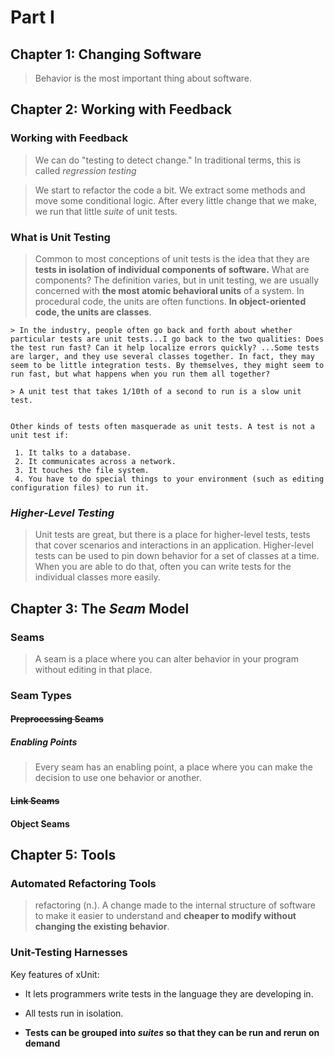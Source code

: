 # Part I
## Chapter 1: Changing Software
> Behavior is the most important thing about software.

## Chapter 2: Working with Feedback
### Working with Feedback
> We can do "testing to detect change."
> In traditional terms, this is called *regression testing*

> We start to refactor the code a bit. We extract some methods and move some conditional logic. After every little change that we make, we run that little *suite* of unit tests.

### What is Unit Testing
> Common to most conceptions of unit tests is the idea that they are **tests in isolation of individual components of software.** What are components? The definition varies, but in unit testing, we are usually concerned with **the most atomic behavioral units** of a system. In procedural code, the units are often functions. **In object-oriented code, the units are classes**.

```
> In the industry, people often go back and forth about whether particular tests are unit tests...I go back to the two qualities: Does the test run fast? Can it help localize errors quickly? ...Some tests are larger, and they use several classes together. In fact, they may seem to be little integration tests. By themselves, they might seem to run fast, but what happens when you run them all together?

> A unit test that takes 1/10th of a second to run is a slow unit test.


Other kinds of tests often masquerade as unit tests. A test is not a unit test if:

 1. It talks to a database.
 2. It communicates across a network.
 3. It touches the file system.
 4. You have to do special things to your environment (such as editing configuration files) to run it.
```

### *Higher-Level Testing*
> Unit tests are great, but there is a place for higher-level tests, tests that cover scenarios and interactions in an application. Higher-level tests can be used to pin down behavior for a set of classes at a time. When you are able to do that, often you can write tests for the individual classes more easily.

## Chapter 3: The *Seam* Model
### Seams
> A seam is a place where you can alter behavior in your program without editing in that place.

### Seam Types
#### ~~Preprocessing Seams~~
##### Enabling Points
> Every seam has an enabling point, a place where you can make the decision to use one behavior or another.

#### ~~Link Seams~~
#### Object Seams

## Chapter 5: Tools
### Automated Refactoring Tools
> refactoring (n.). A change made to the internal structure of software to make it easier to understand and **cheaper to modify without changing the existing behavior**.

### Unit-Testing Harnesses
Key features of xUnit:

* It lets programmers write tests in the language they are developing in.

* All tests run in isolation.

* **Tests can be grouped into *suites* so that they can be run and rerun on demand**
